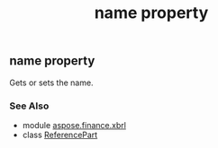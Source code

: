 ﻿---
title: name property
second_title: Aspose.Finance for Python via .NET API References
description: 
type: docs
weight: 30
url: /python-net/aspose.finance.xbrl/referencepart/name/
is_root: false
---

## name property


Gets or sets the name.

### See Also
* module [aspose.finance.xbrl](../../)
* class [ReferencePart](/finance/python-net/aspose.finance.xbrl/referencepart)
